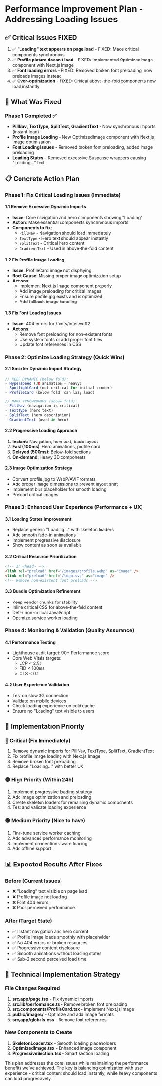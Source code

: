 # Performance Improvement Plan - Addressing Loading Issues

## ✅ **Critical Issues FIXED**

1. ✅ **"Loading" text appears on page load** - FIXED: Made critical components synchronous
2. ✅ **Profile picture doesn't load** - FIXED: Implemented OptimizedImage component with Next.js Image
3. ✅ **Font loading errors** - FIXED: Removed broken font preloading, now preloads images instead
4. ✅ **Over-optimization** - FIXED: Critical above-the-fold components now load instantly

## 🎯 **What Was Fixed**

### **Phase 1 Completed ✅**
- **PillNav, TextType, SplitText, GradientText** - Now synchronous imports (instant load)
- **Profile Image Loading** - New OptimizedImage component with Next.js Image optimization
- **Font Loading Issues** - Removed broken font preloading, added image preloading
- **Loading States** - Removed excessive Suspense wrappers causing "Loading..." text

## 📋 **Concrete Action Plan**

### **Phase 1: Fix Critical Loading Issues (Immediate)**

#### 1.1 **Remove Excessive Dynamic Imports**
- **Issue**: Core navigation and hero components showing "Loading" 
- **Action**: Make essential components synchronous imports
- **Components to fix**:
  - `PillNav` - Navigation should load immediately
  - `TextType` - Hero text should appear instantly
  - `SplitText` - Critical hero content
  - `GradientText` - Used in above-the-fold content

#### 1.2 **Fix Profile Image Loading**
- **Issue**: ProfileCard image not displaying
- **Root Cause**: Missing proper image optimization setup
- **Actions**:
  - Implement Next.js Image component properly
  - Add image preloading for critical images
  - Ensure profile.jpg exists and is optimized
  - Add fallback image handling

#### 1.3 **Fix Font Loading Issues**
- **Issue**: 404 errors for /fonts/inter.woff2
- **Actions**:
  - Remove font preloading for non-existent fonts
  - Use system fonts or add proper font files
  - Update font references in CSS

### **Phase 2: Optimize Loading Strategy (Quick Wins)**

#### 2.1 **Smarter Dynamic Import Strategy**
```typescript
// KEEP DYNAMIC (below fold):
- Hyperspeed (3D animation - heavy)
- SpotlightCard (not critical for initial render)
- ProfileCard (below fold, can lazy load)

// MAKE SYNCHRONOUS (above fold):
- PillNav (navigation is critical)
- TextType (hero text)
- SplitText (hero description)
- GradientText (used in hero)
```

#### 2.2 **Progressive Loading Approach**
1. **Instant**: Navigation, hero text, basic layout
2. **Fast (100ms)**: Hero animations, profile card
3. **Delayed (500ms)**: Below-fold sections
4. **On-demand**: Heavy 3D components

#### 2.3 **Image Optimization Strategy**
- Convert profile.jpg to WebP/AVIF formats
- Add proper image dimensions to prevent layout shift
- Implement blur placeholder for smooth loading
- Preload critical images

### **Phase 3: Enhanced User Experience (Performance + UX)**

#### 3.1 **Loading States Improvement**
- Replace generic "Loading..." with skeleton loaders
- Add smooth fade-in animations
- Implement progressive disclosure
- Show content as soon as available

#### 3.2 **Critical Resource Prioritization**
```html
<!-- In <head> -->
<link rel="preload" href="/images/profile.webp" as="image" />
<link rel="preload" href="/logo.svg" as="image" />
<!-- Remove non-existent font preloads -->
```

#### 3.3 **Bundle Optimization Refinement**
- Keep vendor chunks for stability
- Inline critical CSS for above-the-fold content
- Defer non-critical JavaScript
- Optimize service worker loading

### **Phase 4: Monitoring & Validation (Quality Assurance)**

#### 4.1 **Performance Testing**
- Lighthouse audit target: 90+ Performance score
- Core Web Vitals targets:
  - LCP < 2.5s
  - FID < 100ms
  - CLS < 0.1

#### 4.2 **User Experience Validation**
- Test on slow 3G connection
- Validate on mobile devices
- Check loading experience on cold cache
- Ensure no "Loading" text visible to users

## 🎯 **Implementation Priority**

### **🔴 Critical (Fix Immediately)**
1. Remove dynamic imports for PillNav, TextType, SplitText, GradientText
2. Fix profile image loading with Next.js Image
3. Remove broken font preloading
4. Replace "Loading..." with better UX

### **🟡 High Priority (Within 24h)**
1. Implement progressive loading strategy
2. Add image optimization and preloading
3. Create skeleton loaders for remaining dynamic components
4. Test and validate loading experience

### **🟢 Medium Priority (Nice to have)**
1. Fine-tune service worker caching
2. Add advanced performance monitoring
3. Implement connection-aware loading
4. Add offline support

## 📊 **Expected Results After Fixes**

### **Before (Current Issues)**
- ❌ "Loading" text visible on page load
- ❌ Profile image not loading
- ❌ Font 404 errors
- ❌ Poor perceived performance

### **After (Target State)**
- ✅ Instant navigation and hero content
- ✅ Profile image loads smoothly with placeholder
- ✅ No 404 errors or broken resources
- ✅ Progressive content disclosure
- ✅ Smooth animations without loading states
- ✅ Sub-2 second perceived load time

## 🔧 **Technical Implementation Strategy**

### **File Changes Required**
1. **src/app/page.tsx** - Fix dynamic imports
2. **src/lib/performance.ts** - Remove broken font preloading
3. **src/components/ProfileCard.tsx** - Implement Next.js Image
4. **public/images/** - Optimize and add image formats
5. **src/app/globals.css** - Remove font references

### **New Components to Create**
1. **SkeletonLoader.tsx** - Smooth loading placeholders
2. **OptimizedImage.tsx** - Enhanced image component
3. **ProgressiveSection.tsx** - Smart section loading

This plan addresses the core issues while maintaining the performance benefits we've achieved. The key is balancing optimization with user experience - critical content should load instantly, while heavy components can load progressively.